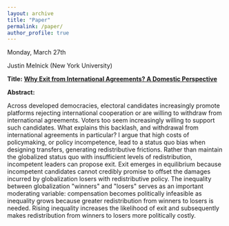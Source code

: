 ```yaml
---
layout: archive
title: "Paper"
permalink: /paper/
author_profile: true
---
```



Monday, March 27th

Justin Melnick (New York University)

**Title:** **<a href="https://gsipe-workshop.github.io/files/melnick_exit_3-17.pdf">Why Exit from International Agreements? A Domestic Perspective</a>** 

**Abstract:**

Across developed democracies, electoral candidates increasingly promote platforms rejecting international cooperation or are willing to withdraw from international agreements. Voters too seem increasingly willing to support such candidates. What explains this backlash, and withdrawal from international agreements in particular? I argue that high costs of policymaking, or policy incompetence, lead to a status quo bias when designing transfers, generating redistributive frictions. Rather than maintain the globalized status quo with insufficient levels of redistribution, incompetent leaders can propose exit. Exit emerges in equilibrium because incompetent candidates cannot credibly promise to offset the damages incurred by globalization losers with redistributive policy. The inequality between globalization "winners" and "losers" serves as an important moderating variable: compensation becomes politically infeasible as inequality grows because greater redistribution from winners to losers is needed. Rising inequality increases the likelihood of exit and subsequently makes redistribution from winners to losers more politically costly.
